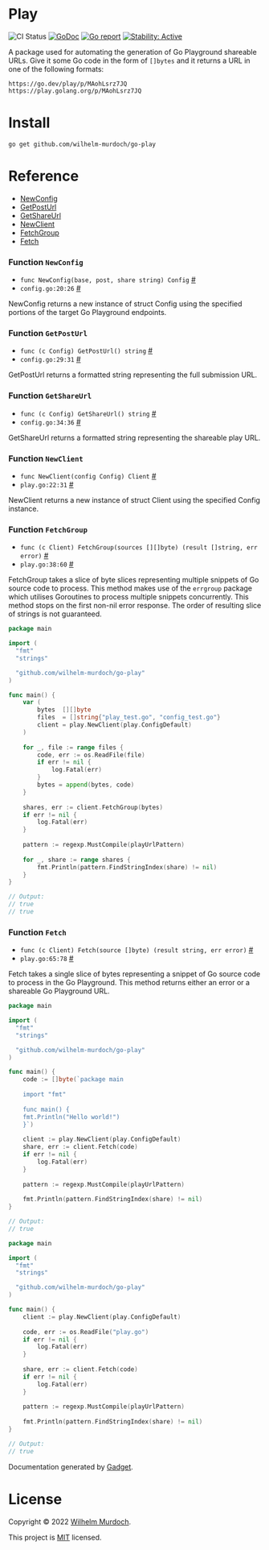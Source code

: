 # Play

![CI Status](https://github.com/wilhelm-murdoch/go-play/actions/workflows/ci.yml/badge.svg)
[![GoDoc](https://godoc.org/github.com/wilhelm-murdoch/go-play?status.svg)](https://pkg.go.dev/github.com/wilhelm-murdoch/go-play)
[![Go report](https://goreportcard.com/badge/github.com/wilhelm-murdoch/go-play)](https://goreportcard.com/report/github.com/wilhelm-murdoch/go-play)
[![Stability: Active](https://masterminds.github.io/stability/active.svg)](https://masterminds.github.io/stability/active.html)

A package used for automating the generation of Go Playground shareable URLs. Give it some Go code in the form of `[]bytes` and it returns a URL in one of the following formats:

```
https://go.dev/play/p/MAohLsrz7JQ
https://play.golang.org/p/MAohLsrz7JQ
```

# Install
```
go get github.com/wilhelm-murdoch/go-play
```

# Reference

* [NewConfig](#Function-NewConfig)
* [GetPostUrl](#Function-GetPostUrl)
* [GetShareUrl](#Function-GetShareUrl)
* [NewClient](#Function-NewClient)
* [FetchGroup](#Function-FetchGroup)
* [Fetch](#Function-Fetch)


### Function `NewConfig`
* `func NewConfig(base, post, share string) Config` [#](config.go#L20)
* `config.go:20:26` [#](config.go#L20-L26)

NewConfig returns a new instance of struct Config using the specified portions of the target Go Playground endpoints. 

### Function `GetPostUrl`
* `func (c Config) GetPostUrl() string` [#](config.go#L29)
* `config.go:29:31` [#](config.go#L29-L31)

GetPostUrl returns a formatted string representing the full submission URL. 

### Function `GetShareUrl`
* `func (c Config) GetShareUrl() string` [#](config.go#L34)
* `config.go:34:36` [#](config.go#L34-L36)

GetShareUrl returns a formatted string representing the shareable play URL. 

### Function `NewClient`
* `func NewClient(config Config) Client` [#](play.go#L22)
* `play.go:22:31` [#](play.go#L22-L31)

NewClient returns a new instance of struct Client using the specified Config instance. 

### Function `FetchGroup`
* `func (c Client) FetchGroup(sources [][]byte) (result []string, err error)` [#](play.go#L38)
* `play.go:38:60` [#](play.go#L38-L60)

FetchGroup takes a slice of byte slices representing multiple snippets of Go source code to process. This method makes use of the `errgroup` package which utilises Goroutines to process multiple snippets concurrently. This method stops on the first non-nil error response. The order of resulting slice of strings is not guaranteed. 

```go
package main

import (
  "fmt"
  "strings"

  "github.com/wilhelm-murdoch/go-play"
)

func main() {
    var (
    	bytes  [][]byte
    	files  = []string{"play_test.go", "config_test.go"}
    	client = play.NewClient(play.ConfigDefault)
    )
    
    for _, file := range files {
    	code, err := os.ReadFile(file)
    	if err != nil {
    		log.Fatal(err)
    	}
    	bytes = append(bytes, code)
    }
    
    shares, err := client.FetchGroup(bytes)
    if err != nil {
    	log.Fatal(err)
    }
    
    pattern := regexp.MustCompile(playUrlPattern)
    
    for _, share := range shares {
    	fmt.Println(pattern.FindStringIndex(share) != nil)
    }
}
```
```go
// Output:
// true
// true
```
### Function `Fetch`
* `func (c Client) Fetch(source []byte) (result string, err error)` [#](play.go#L65)
* `play.go:65:78` [#](play.go#L65-L78)

Fetch takes a single slice of bytes representing a snippet of Go source code to process in the Go Playground. This method returns either an error or a shareable Go Playground URL. 

```go
package main

import (
  "fmt"
  "strings"

  "github.com/wilhelm-murdoch/go-play"
)

func main() {
    code := []byte(`package main
    
    import "fmt"
    
    func main() {
    fmt.Println("Hello world!")
    }`)
    
    client := play.NewClient(play.ConfigDefault)
    share, err := client.Fetch(code)
    if err != nil {
    	log.Fatal(err)
    }
    
    pattern := regexp.MustCompile(playUrlPattern)
    
    fmt.Println(pattern.FindStringIndex(share) != nil)
}
```
```go
// Output:
// true
```
```go
package main

import (
  "fmt"
  "strings"

  "github.com/wilhelm-murdoch/go-play"
)

func main() {
    client := play.NewClient(play.ConfigDefault)
    
    code, err := os.ReadFile("play.go")
    if err != nil {
    	log.Fatal(err)
    }
    
    share, err := client.Fetch(code)
    if err != nil {
    	log.Fatal(err)
    }
    
    pattern := regexp.MustCompile(playUrlPattern)
    
    fmt.Println(pattern.FindStringIndex(share) != nil)
}
```
```go
// Output:
// true
```


Documentation generated by [Gadget](https://github.com/wilhelm-murdoch/go-gadget).

# License
Copyright © 2022 [Wilhelm Murdoch](https://wilhelm.codes).

This project is [MIT](./LICENSE) licensed.
